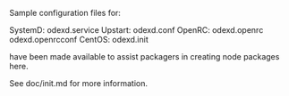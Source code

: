 Sample configuration files for:

SystemD: odexd.service
Upstart: odexd.conf
OpenRC:  odexd.openrc
         odexd.openrcconf
CentOS:  odexd.init

have been made available to assist packagers in creating node packages here.

See doc/init.md for more information.

